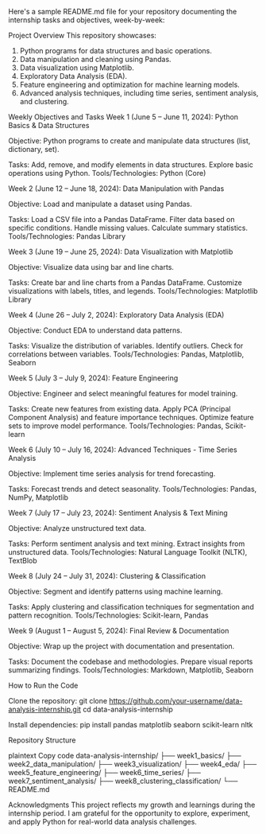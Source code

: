 Here's a sample README.md file for your repository documenting the internship tasks and objectives, week-by-week:

Project Overview
This repository showcases:

1. Python programs for data structures and basic operations.
2. Data manipulation and cleaning using Pandas.
3. Data visualization using Matplotlib.
4. Exploratory Data Analysis (EDA).
5. Feature engineering and optimization for machine learning models.
6. Advanced analysis techniques, including time series, sentiment analysis, and clustering.

Weekly Objectives and Tasks
Week 1 (June 5 – June 11, 2024): Python Basics & Data Structures

Objective: Python programs to create and manipulate data structures (list, dictionary, set).

Tasks:
Add, remove, and modify elements in data structures.
Explore basic operations using Python.
Tools/Technologies: Python (Core)

Week 2 (June 12 – June 18, 2024): Data Manipulation with Pandas

Objective: Load and manipulate a dataset using Pandas.

Tasks:
Load a CSV file into a Pandas DataFrame.
Filter data based on specific conditions.
Handle missing values.
Calculate summary statistics.
Tools/Technologies: Pandas Library

Week 3 (June 19 – June 25, 2024): Data Visualization with Matplotlib

Objective: Visualize data using bar and line charts.

Tasks:
Create bar and line charts from a Pandas DataFrame.
Customize visualizations with labels, titles, and legends.
Tools/Technologies: Matplotlib Library

Week 4 (June 26 – July 2, 2024): Exploratory Data Analysis (EDA)

Objective: Conduct EDA to understand data patterns.

Tasks:
Visualize the distribution of variables.
Identify outliers.
Check for correlations between variables.
Tools/Technologies: Pandas, Matplotlib, Seaborn

Week 5 (July 3 – July 9, 2024): Feature Engineering

Objective: Engineer and select meaningful features for model training.

Tasks:
Create new features from existing data.
Apply PCA (Principal Component Analysis) and feature importance techniques.
Optimize feature sets to improve model performance.
Tools/Technologies: Pandas, Scikit-learn

Week 6 (July 10 – July 16, 2024): Advanced Techniques - Time Series Analysis

Objective: Implement time series analysis for trend forecasting.

Tasks:
Forecast trends and detect seasonality.
Tools/Technologies: Pandas, NumPy, Matplotlib

Week 7 (July 17 – July 23, 2024): Sentiment Analysis & Text Mining

Objective: Analyze unstructured text data.

Tasks:
Perform sentiment analysis and text mining.
Extract insights from unstructured data.
Tools/Technologies: Natural Language Toolkit (NLTK), TextBlob

Week 8 (July 24 – July 31, 2024): Clustering & Classification

Objective: Segment and identify patterns using machine learning.

Tasks:
Apply clustering and classification techniques for segmentation and pattern recognition.
Tools/Technologies: Scikit-learn, Pandas

Week 9 (August 1 – August 5, 2024): Final Review & Documentation

Objective: Wrap up the project with documentation and presentation.

Tasks:
Document the codebase and methodologies.
Prepare visual reports summarizing findings.
Tools/Technologies: Markdown, Matplotlib, Seaborn

How to Run the Code

Clone the repository:
git clone https://github.com/your-username/data-analysis-internship.git
cd data-analysis-internship

Install dependencies:
pip install pandas matplotlib seaborn scikit-learn nltk

Repository Structure

plaintext
Copy code
data-analysis-internship/
├── week1_basics/
├── week2_data_manipulation/
├── week3_visualization/
├── week4_eda/
├── week5_feature_engineering/
├── week6_time_series/
├── week7_sentiment_analysis/
├── week8_clustering_classification/
└── README.md

Acknowledgments
This project reflects my growth and learnings during the internship period. I am grateful for the opportunity to explore, experiment, and apply Python for real-world data analysis challenges.
